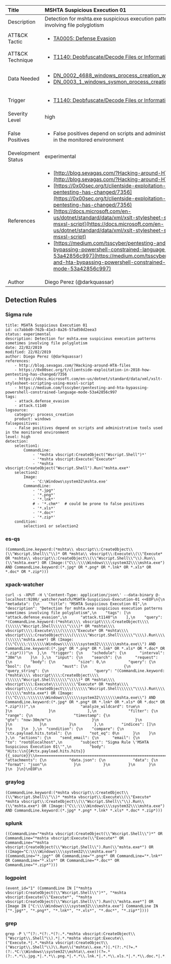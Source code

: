| Title                | MSHTA Suspicious Execution 01                                                                                                                                                 |
|:---------------------|:------------------------------------------------------------------------------------------------------------------------------------------------------------|
| Description          | Detection for mshta.exe suspicious execution patterns sometimes involving file polyglotism                                                                                                                                           |
| ATT&amp;CK Tactic    |  <ul><li>[TA0005: Defense Evasion](https://attack.mitre.org/tactics/TA0005)</li></ul>  |
| ATT&amp;CK Technique | <ul><li>[T1140: Deobfuscate/Decode Files or Information](https://attack.mitre.org/techniques/T1140)</li></ul>  |
| Data Needed          | <ul><li>[DN_0002_4688_windows_process_creation_with_commandline](../Data_Needed/DN_0002_4688_windows_process_creation_with_commandline.md)</li><li>[DN_0003_1_windows_sysmon_process_creation](../Data_Needed/DN_0003_1_windows_sysmon_process_creation.md)</li></ul>  |
| Trigger              | <ul><li>[T1140: Deobfuscate/Decode Files or Information](../Triggers/T1140.md)</li></ul>  |
| Severity Level       | high |
| False Positives      | <ul><li>False positives depend on scripts and administrative tools used in the monitored environment</li></ul>  |
| Development Status   | experimental |
| References           | <ul><li>[http://blog.sevagas.com/?Hacking-around-HTA-files](http://blog.sevagas.com/?Hacking-around-HTA-files)</li><li>[https://0x00sec.org/t/clientside-exploitation-in-2018-how-pentesting-has-changed/7356](https://0x00sec.org/t/clientside-exploitation-in-2018-how-pentesting-has-changed/7356)</li><li>[https://docs.microsoft.com/en-us/dotnet/standard/data/xml/xslt-stylesheet-scripting-using-msxsl-script](https://docs.microsoft.com/en-us/dotnet/standard/data/xml/xslt-stylesheet-scripting-using-msxsl-script)</li><li>[https://medium.com/tsscyber/pentesting-and-hta-bypassing-powershell-constrained-language-mode-53a42856c997](https://medium.com/tsscyber/pentesting-and-hta-bypassing-powershell-constrained-language-mode-53a42856c997)</li></ul>  |
| Author               | Diego Perez (@darkquassar) |


## Detection Rules

### Sigma rule

```
title: MSHTA Suspicious Execution 01
id: cc7abbd0-762b-41e3-8a26-57ad50d2eea3
status: experimental
description: Detection for mshta.exe suspicious execution patterns sometimes involving file polyglotism
date: 22/02/2019
modified: 22/02/2019
author: Diego Perez (@darkquassar)
references:
    - http://blog.sevagas.com/?Hacking-around-HTA-files
    - https://0x00sec.org/t/clientside-exploitation-in-2018-how-pentesting-has-changed/7356
    - https://docs.microsoft.com/en-us/dotnet/standard/data/xml/xslt-stylesheet-scripting-using-msxsl-script
    - https://medium.com/tsscyber/pentesting-and-hta-bypassing-powershell-constrained-language-mode-53a42856c997
tags:
    - attack.defense_evasion
    - attack.t1140
logsource:
    category: process_creation
    product: windows
falsepositives: 
    - False positives depend on scripts and administrative tools used in the monitored environment
level: high
detection:
    selection1:
        CommandLine: 
            - '*mshta vbscript:CreateObject("Wscript.Shell")*'
            - '*mshta vbscript:Execute("Execute*'
            - '*mshta vbscript:CreateObject("Wscript.Shell").Run("mshta.exe*'
    selection2:
        Image:
            - 'C:\Windows\system32\mshta.exe'
        CommandLine: 
            - '*.jpg*'
            - '*.png*'
            - '*.lnk*'
            # - '*.chm*'  # could be prone to false positives
            - '*.xls*'
            - '*.doc*'
            - '*.zip*'
    condition:
        selection1 or selection2

```





### es-qs
    
```
(CommandLine.keyword:(*mshta\\ vbscript\\:CreateObject\\(\\"Wscript.Shell\\"\\)* OR *mshta\\ vbscript\\:Execute\\(\\"Execute* OR *mshta\\ vbscript\\:CreateObject\\(\\"Wscript.Shell\\"\\).Run\\(\\"mshta.exe*) OR (Image:("C\\:\\\\Windows\\\\system32\\\\mshta.exe") AND CommandLine.keyword:(*.jpg* OR *.png* OR *.lnk* OR *.xls* OR *.doc* OR *.zip*)))
```


### xpack-watcher
    
```
curl -s -XPUT -H \'Content-Type: application/json\' --data-binary @- localhost:9200/_watcher/watch/MSHTA-Suspicious-Execution-01 <<EOF\n{\n  "metadata": {\n    "title": "MSHTA Suspicious Execution 01",\n    "description": "Detection for mshta.exe suspicious execution patterns sometimes involving file polyglotism",\n    "tags": [\n      "attack.defense_evasion",\n      "attack.t1140"\n    ],\n    "query": "(CommandLine.keyword:(*mshta\\\\ vbscript\\\\:CreateObject\\\\(\\\\\\"Wscript.Shell\\\\\\"\\\\)* OR *mshta\\\\ vbscript\\\\:Execute\\\\(\\\\\\"Execute* OR *mshta\\\\ vbscript\\\\:CreateObject\\\\(\\\\\\"Wscript.Shell\\\\\\"\\\\).Run\\\\(\\\\\\"mshta.exe*) OR (Image:(\\"C\\\\:\\\\\\\\Windows\\\\\\\\system32\\\\\\\\mshta.exe\\") AND CommandLine.keyword:(*.jpg* OR *.png* OR *.lnk* OR *.xls* OR *.doc* OR *.zip*)))"\n  },\n  "trigger": {\n    "schedule": {\n      "interval": "30m"\n    }\n  },\n  "input": {\n    "search": {\n      "request": {\n        "body": {\n          "size": 0,\n          "query": {\n            "bool": {\n              "must": [\n                {\n                  "query_string": {\n                    "query": "(CommandLine.keyword:(*mshta\\\\ vbscript\\\\:CreateObject\\\\(\\\\\\"Wscript.Shell\\\\\\"\\\\)* OR *mshta\\\\ vbscript\\\\:Execute\\\\(\\\\\\"Execute* OR *mshta\\\\ vbscript\\\\:CreateObject\\\\(\\\\\\"Wscript.Shell\\\\\\"\\\\).Run\\\\(\\\\\\"mshta.exe*) OR (Image:(\\"C\\\\:\\\\\\\\Windows\\\\\\\\system32\\\\\\\\mshta.exe\\") AND CommandLine.keyword:(*.jpg* OR *.png* OR *.lnk* OR *.xls* OR *.doc* OR *.zip*)))",\n                    "analyze_wildcard": true\n                  }\n                }\n              ],\n              "filter": {\n                "range": {\n                  "timestamp": {\n                    "gte": "now-30m/m"\n                  }\n                }\n              }\n            }\n          }\n        },\n        "indices": []\n      }\n    }\n  },\n  "condition": {\n    "compare": {\n      "ctx.payload.hits.total": {\n        "not_eq": 0\n      }\n    }\n  },\n  "actions": {\n    "send_email": {\n      "email": {\n        "to": "root@localhost",\n        "subject": "Sigma Rule \'MSHTA Suspicious Execution 01\'",\n        "body": "Hits:\\n{{#ctx.payload.hits.hits}}{{_source}}\\n================================================================================\\n{{/ctx.payload.hits.hits}}",\n        "attachments": {\n          "data.json": {\n            "data": {\n              "format": "json"\n            }\n          }\n        }\n      }\n    }\n  }\n}\nEOF\n
```


### graylog
    
```
(CommandLine.keyword:(*mshta vbscript\\:CreateObject\\(\\"Wscript.Shell\\"\\)* *mshta vbscript\\:Execute\\(\\"Execute* *mshta vbscript\\:CreateObject\\(\\"Wscript.Shell\\"\\).Run\\(\\"mshta.exe*) OR (Image:("C\\:\\\\Windows\\\\system32\\\\mshta.exe") AND CommandLine.keyword:(*.jpg* *.png* *.lnk* *.xls* *.doc* *.zip*)))
```


### splunk
    
```
((CommandLine="*mshta vbscript:CreateObject(\\"Wscript.Shell\\")*" OR CommandLine="*mshta vbscript:Execute(\\"Execute*" OR CommandLine="*mshta vbscript:CreateObject(\\"Wscript.Shell\\").Run(\\"mshta.exe*") OR ((Image="C:\\\\Windows\\\\system32\\\\mshta.exe") (CommandLine="*.jpg*" OR CommandLine="*.png*" OR CommandLine="*.lnk*" OR CommandLine="*.xls*" OR CommandLine="*.doc*" OR CommandLine="*.zip*")))
```


### logpoint
    
```
(event_id="1" (CommandLine IN ["*mshta vbscript:CreateObject(\\"Wscript.Shell\\")*", "*mshta vbscript:Execute(\\"Execute*", "*mshta vbscript:CreateObject(\\"Wscript.Shell\\").Run(\\"mshta.exe*"] OR (Image IN ["C:\\\\Windows\\\\system32\\\\mshta.exe"] CommandLine IN ["*.jpg*", "*.png*", "*.lnk*", "*.xls*", "*.doc*", "*.zip*"])))
```


### grep
    
```
grep -P \'^(?:.*(?:.*(?:.*.*mshta vbscript:CreateObject\\("Wscript\\.Shell"\\).*|.*.*mshta vbscript:Execute\\("Execute.*|.*.*mshta vbscript:CreateObject\\("Wscript\\.Shell"\\)\\.Run\\("mshta\\.exe.*)|.*(?:.*(?=.*(?:.*C:\\Windows\\system32\\mshta\\.exe))(?=.*(?:.*.*\\.jpg.*|.*.*\\.png.*|.*.*\\.lnk.*|.*.*\\.xls.*|.*.*\\.doc.*|.*.*\\.zip.*)))))\'
```



